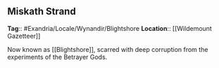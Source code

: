 ## Miskath Strand
**Tag**:: #Exandria/Locale/Wynandir/Blightshore 
**Location**:: [[Wildemount Gazetteer]]

Now known as [[Blightshore]], scarred with deep corruption from the experiments of the Betrayer Gods.